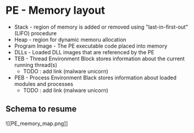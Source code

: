 # PE - Memory layout
- Stack - region of memory is added or removed using "last-in-first-out" (LIFO) procedure
- Heap - region for dynamic memoru allocation
- Program Image - The PE executable code placed into memory
- DLLs - Loaded DLL images that are referenced by the PE
- TEB - Thread Environment Block stores information about the current running thread(s)
	- TODO : add link (malware unicorn)
- PEB - Process Environment Black stores information about loaded modules and processes
	- TODO : add link (malware unicorn)


## Schema to resume 
![[PE_memory_map.png]]